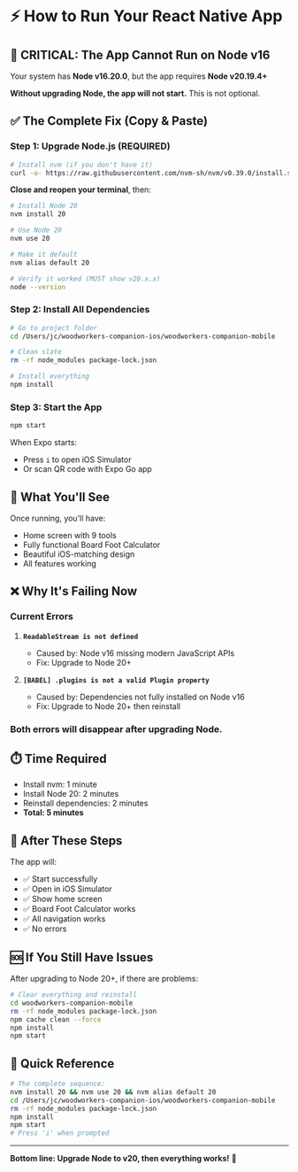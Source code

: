 # ⚡ How to Run Your React Native App

## 🚨 CRITICAL: The App Cannot Run on Node v16

Your system has **Node v16.20.0**, but the app requires **Node v20.19.4+**

**Without upgrading Node, the app will not start.** This is not optional.

## ✅ The Complete Fix (Copy & Paste)

### Step 1: Upgrade Node.js (REQUIRED)

```bash
# Install nvm (if you don't have it)
curl -o- https://raw.githubusercontent.com/nvm-sh/nvm/v0.39.0/install.sh | bash
```

**Close and reopen your terminal**, then:

```bash
# Install Node 20
nvm install 20

# Use Node 20
nvm use 20

# Make it default
nvm alias default 20

# Verify it worked (MUST show v20.x.x)
node --version
```

### Step 2: Install All Dependencies

```bash
# Go to project folder
cd /Users/jc/woodworkers-companion-ios/woodworkers-companion-mobile

# Clean slate
rm -rf node_modules package-lock.json

# Install everything
npm install
```

### Step 3: Start the App

```bash
npm start
```

When Expo starts:
- Press `i` to open iOS Simulator
- Or scan QR code with Expo Go app

## 🎯 What You'll See

Once running, you'll have:
- Home screen with 9 tools
- Fully functional Board Foot Calculator
- Beautiful iOS-matching design
- All features working

## ❌ Why It's Failing Now

### Current Errors

1. **`ReadableStream is not defined`**
   - Caused by: Node v16 missing modern JavaScript APIs
   - Fix: Upgrade to Node 20+

2. **`[BABEL] .plugins is not a valid Plugin property`**  
   - Caused by: Dependencies not fully installed on Node v16
   - Fix: Upgrade to Node 20+ then reinstall

### Both errors will disappear after upgrading Node.

## ⏱️ Time Required

- Install nvm: 1 minute
- Install Node 20: 2 minutes
- Reinstall dependencies: 2 minutes
- **Total: 5 minutes**

## 🎊 After These Steps

The app will:
- ✅ Start successfully
- ✅ Open in iOS Simulator
- ✅ Show home screen
- ✅ Board Foot Calculator works
- ✅ All navigation works
- ✅ No errors

## 🆘 If You Still Have Issues

After upgrading to Node 20+, if there are problems:

```bash
# Clear everything and reinstall
cd woodworkers-companion-mobile
rm -rf node_modules package-lock.json
npm cache clean --force
npm install
npm start
```

## 📝 Quick Reference

```bash
# The complete sequence:
nvm install 20 && nvm use 20 && nvm alias default 20
cd /Users/jc/woodworkers-companion-ios/woodworkers-companion-mobile
rm -rf node_modules package-lock.json
npm install
npm start
# Press 'i' when prompted
```

---

**Bottom line: Upgrade Node to v20, then everything works!** 🚀

